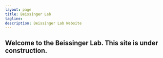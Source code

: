 ```yaml
---
layout: page
title: Beissinger Lab
tagline:
description: Beissinger Lab Website
---
```

Welcome to the Beissinger Lab. This site is under construction.
---

